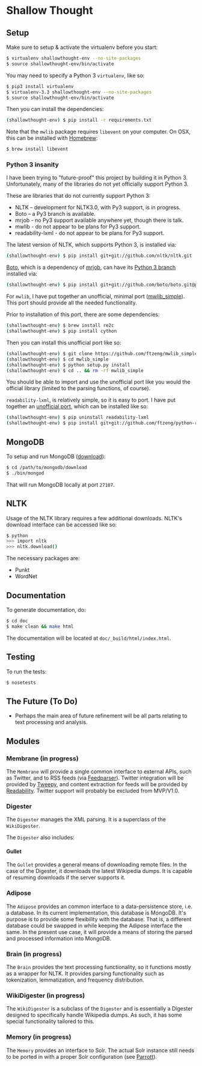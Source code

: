 Shallow Thought
===============

## Setup
Make sure to setup & activate the virtualenv before you start:
```bash
$ virtualenv shallowthought-env --no-site-packages
$ source shallowthought-env/bin/activate
```

You may need to specify a Python 3 `virtualenv`, like so:
```bash
$ pip3 install virtualenv
$ virtualenv-3.3 shallowthought-env --no-site-packages
$ source shallowthought-env/bin/activate
```

Then you can install the dependencies:
```bash
(shallowthought-env) $ pip install -r requirements.txt
```

Note that the `mwlib` package requires `libevent` on your computer.
On OSX, this can be installed with [Homebrew](http://brew.sh/):
```bash
$ brew install libevent
```

### Python 3 insanity
I have been trying to "future-proof" this project by building it in
Python 3. Unfortunately, many of the libraries do not yet officially
support Python 3.

These are libraries that do not currently support Python 3:
* NLTK – development for NLTK3.0, with Py3 support, is in progress.
* Boto – a Py3 branch is available.
* mrjob - no Py3 support available anywhere yet, though there is talk.
* mwlib - do not appear to be plans for Py3 support.
* readability-lxml - do not appear to be plans for Py3 support.

The latest version of NLTK, which supports Python 3, is installed via:
```bash
(shallowthought-env) $ pip install git+git://github.com/nltk/nltk.git
```

[Boto](https://github.com/boto/boto), which is a dependency of [mrjob](https://github.com/Yelp/mrjob),
can have its [Python 3 branch](https://github.com/boto/boto/tree/py3kport) installed via:
```bash
(shallowthought-env) $ pip install git+git://github.com/boto/boto.git@py3kport
```

For `mwlib`, I have put together an unofficial, minimal port 
([mwlib_simple](https://github.com/ftzeng/mwlib_simple)). This
port should provide all the needed functionality.

Prior to installation of this port, there are some dependencies:
```bash
(shallowthought-env) $ brew install re2c
(shallowthought-env) $ pip install cython
```

Then you can install this unofficial port like so:
```bash
(shallowthought-env) $ git clone https://github.com/ftzeng/mwlib_simple.git
(shallowthought-env) $ cd mwlib_simple
(shallowthought-env) $ python setup.py install
(shallowthought-env) $ cd .. && rm -rf mwlib_simple
```

You should be able to import and use the unofficial port like you would
the official library (limited to the parsing functions, of course).

`readability-lxml`, is relatively simple, so it is easy to port.
I have put together an [unofficial port](https://github.com/ftzeng/python-readability),
which can be installed like so:
```bash
(shallowthought-env) $ pip uninstall readability-lxml
(shallowthought-env) $ pip install git+git://github.com/ftzeng/python-readability.git
```

## MongoDB
To setup and run MongoDB ([download](http://www.mongodb.org/downloads)):
```bash
$ cd /path/to/mongodb/download
$ ./bin/mongod
```
That will run MongoDB locally at port `27107`.

## NLTK
Usage of the NLTK library requires a few additional downloads. NLTK's
download interface can be accessed like so:

```bash
$ python
>>> import nltk
>>> nltk.download()
```

The necessary packages are:
* Punkt
* WordNet


## Documentation
To generate documentation, do:
```bash
$ cd doc
$ make clean && make html
```

The documentation will be located at `doc/_build/html/index.html`.

## Testing
To run the tests:
```bash
$ nosetests
```

## The Future (To Do)
* Perhaps the main area of future refinement will be all parts relating
to text processing and analysis.

## Modules
### Membrane (in progress)
The `Membrane` will provide a single common interface to external APIs, such as
Twitter, and to RSS feeds (via
        [Feedparser](http://pythonhosted.org/feedparser/introduction.html)).
Twitter integration will be provided by
[Tweepy](https://github.com/tweepy/tweepy), and content extraction for
feeds will be provided by
[Readability](https://github.com/buriy/python-readability). Twitter
support will probably be excluded from MVP/V1.0.

### Digester
The `Digester` manages the XML parsing. It is a superclass of the
`WikiDigester`.

The `Digester` also includes:

#### Gullet
The `Gullet` provides a general means of downloading remote files. In
the case of the Digester, it downloads the latest Wikipedia dumps. It is
capable of resuming downloads if the server supports it.

### Adipose
The `Adipose` provides an common interface to a data-persistence store, i.e. a
database. In its current implementation, this database is MongoDB. It's
purpose is to provide some flexibility with the database. That is, a
different database could be swapped in while keeping the Adipose
interface the same. In the present use case, it will provide a means
of storing the parsed and processed information into MongoDB.

### Brain (in progress)
The `Brain` provides the text processing functionality, so it functions
mostly as a wrapper for NLTK. It provides parsing functionality such as
tokenization, lemmatization, and frequency distribution.

### WikiDigester (in progress)
The `WikiDigester` is a subclass of the `Digester` and is essentially a
Digester designed to specifically handle Wikipedia dumps. As such, it
has some special functionality tailored to this.

### Memory (in progress)
The `Memory` provides an interface to Solr. The actual Solr instance
still needs to be ported in with a proper Solr configuration (see
[Parrott](https://github.com/ftzeng/parrott)).


